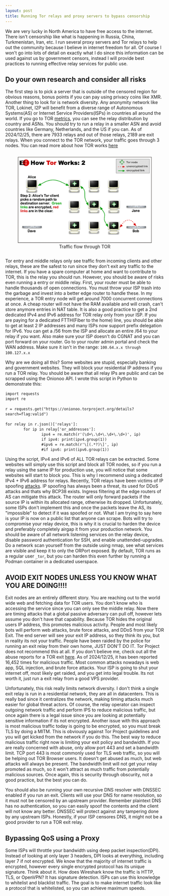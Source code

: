 ```yaml
---
layout: post
title: Running Tor relays and proxy servers to bypass censorship
---
```


We are very lucky in North America to have free access to the internet. There isn't censorship like what is happening in Russia, China, Turkmenistan, Iran, etc. I run several proxy servers and Tor relays to help out the community because I believe in internet freedom for all. Of course I won't go into lots of detail on exactly what I do since this information can be used against us by government censors, instead I will provide best practices to running effective relay services for public use.

## Do your own research and consider all risks
The first step is to pick a server that is outside of the censored region for obvious reasons, bonus points if you can pay using privacy coins like XMR. Another thing to look for is network diversity. Any anonymity network like TOR, Lokinet, I2P will benefit from a diverse range of Autonomous Systems(AS) or Internet Service Providers(ISPs) in countries all around the world. If you go to TOR [metrics](https://metrics.torproject.org/bubbles.html#country), you can see the relay distribution by country and ASNs. You should try to run a relay in a smaller ASN and avoid countries like Germany, Netherlands, and the US if you can. As of 2024/12/25, there are 7933 relays and out of those relays, 2189 are exit relays. When you connect to the TOR network, your traffic goes through 3 nodes. You can read more about how TOR works [here](https://2019.www.torproject.org/about/overview)

<div style="text-align: center;">
    <figure style="display: inline-block;">
        <img src="/images/tor.png" width="600"/>
        <figcaption>Traffic flow through TOR</figcaption>
    </figure>
</div>

Tor entry and middle relays only see traffic from incoming clients and other relays, these are the safest to run since they don't exit any traffic to the internet. If you have a spare computer at home and want to contribute to TOR, this is the relay you should run. However, you should be aware of risks even running a entry or middle relay. First, your router must be able to handle thousands of open connections. You must throw your ISP trash into the garbage and invest into a better edge router to handle these. In my experience, a TOR entry node will get around 7000 concurrent connections at once. A cheap router will not have the RAM available and will crash, can't store anymore entries in NAT table. It is also a good practice to get a 2nd dedicated IPv4 and IPv6 address for TOR relay only from your ISP. If you are paying for a dedicated FTTH(Fiber to the home) line, you should be able to get at least 2 IP addresses and many ISPs now support prefix delegation for IPv6. You can get a /56 from the ISP and allocate an entire /64 to your relay if you want. Also make sure your ISP doesn't do CGNAT and you can port forward on your router. Go to your router admin portal and check the WAN address. Make sure it isn't in the range: `100.64.x.x through 100.127.x.x`

Why are we doing all this? Some websites are stupid, especially banking and government websites. They will block your residential IP address if you run a TOR relay. You should be aware that all relay IPs are public and can be scrapped using the Onionoo API. I wrote this script in Python to demonstrate this:

```
import requests
import re

r = requests.get("https://onionoo.torproject.org/details?search=flag:valid")

for relay in r.json()['relays']:
        for ip in relay['or_addresses']:
                ipv4 = re.match(r'(\d+\.\d+\.\d+\.\d+)', ip)
                if ipv4: print(ipv4.group(1))
                #ipv6 = re.match(r'\[(.*?)\]', ip)
                #if ipv6: print(ipv6.group(1))
```

Using the script, IPv4 and IPv6 of ALL TOR relays can be extracted. Some websites will simply use this script and block all TOR nodes, so if you run a relay using the same IP for production use, you will notice that some websites will start to block you. This is why I recommend using a dedicated IPv4 + IPv6 address for relays. Recently, TOR relays have been victims of IP spoofing [attacks](https://forum.torproject.org/t/tor-relays-tor-relays-source-ips-spoofed-to-mass-scan-port-22/15498). IP spoofing has always been a threat, its used for DDoS attacks and thats why BCP38 exists. Ingress filtering at the edge routers of AS can mitigate this attack. The router will only forward packets if the source IP is within its allocated range, otherwise its dropped. Unfortunately, some ISPs don't implement this and once the packets leave the AS, its "impossible" to detect if it was spoofed or not. What I am trying to say here is your IP is now on a public list that anyone can scrape. Bots will try to compromise your relay device, this is why it is crucial to harden the device and preferably completely airgap it from your production network. You should be aware of all network listening services on the relay device, disable password authentication for SSH, and enable unattended-upgrades. Do a network scan yourself from the outside using nmap, see what services are visible and keep it to only the ORPort exposed. By default, TOR runs as a regular user `_tor`, but you can harden this even further by running a Podman container in a dedicated userspace.

## AVOID EXIT NODES UNLESS YOU KNOW WHAT YOU ARE DOING!!!!

Exit nodes are an entirely different story. You are reaching out to the world wide web and fetching data for TOR users. You don't know who is accessing the service since you can only see the middle relay. Now there are timing attacks that a global passive adversary can pull off, however lets assume you don't have that capability. Because TOR hides the original users IP address, this promotes malicious activity. People and most likely bots will perform web attacks, brute force attacks, and DDoS from your TOR Exit. The end server will see your exit IP address, so they think its you, but in reality its not your traffic. People have been raided by the police for running an exit relay from their own home, JUST DON'T DO IT. Tor Project does not recommend this at all. If you don't believe me, check out all the abuse reports for a TOR exit [here](https://www.abuseipdb.com/check/185.220.100.241). As of 2024/12/25, it has been reported 16,452 times for malicious traffic. Most common attacks nowadays is web app, SQL injection, and brute force attacks. Your ISP is going to shut your internet off, most likely get raided, and you get into legal trouble. Its not worth it, just run a exit relay from a good VPS provider.

Unfortunately, this risk really limits network diversity. I don't think a single exit relay is run in a residential network, they are all in datacenters. This is really bad since it centralizes the network, making timing attacks much easier for global threat actors. Of course, the relay operator can inspect outgoing network traffic and perform IPS to reduce malicious traffic, but once again there is a legal issue since you are looking at potentially sensitive information if its not encrypted. Another issue with this approach is most malicious traffic today is going to be encrypted, so you must break TLS by doing a MITM. This is obviously against Tor Project guidelines and you will get kicked from the network if you do this. The best way to reduce malicious traffic right now is limiting your exit policy and bandwidth. If you are really concerned with abuse, only allow port 443 and set a bandwidth limit. TCP port 443 is most commonly used for TLS web traffic, so you will be helping out TOR Browser users. It doesn't get abused as much, but web attacks will always be present. The bandwidth limit will not get your relay promoted as much, so it won't attract as much traffic from potentially malicious sources. Once again, this is security through obscurity, not a good practice, but the best you can do.

You should also be running your own recursive DNS resolver with DNSSEC enabled if you run an exit. Clients will use your DNS for name resolution, so it must not be censored by an upstream provider. Remember plaintext DNS has no authentication, so you can easily spoof the contents and the client will not know any better. DNSSEC will protect against any tampering done by any upstream ISPs. Honestly, if your ISP censores DNS, it might not be a good provider to run a TOR exit relay.

## Bypassing QoS using a Proxy

Some ISPs will throttle your bandwidth using deep packet inspection(DPI). Instead of looking at only layer 3 headers, DPI looks at everything, including layer 7 if not encrypted. We know that the majority of internet traffic is encrypted, however every single encrypted protocol has its unique signature. Think about it. How does Wireshark know the traffic is HTTP, TLS, or OpenVPN? It has signature detection. ISPs can use this knowledge to whitelist and blacklist traffic. The goal is to make internet traffic look like a protocol that is whitelisted, so you can achieve maximum speeds.
